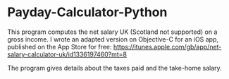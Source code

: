 # Payday-Calculator-Python


This program computes the net salary UK (Scotland not supported) on a gross income.
I wrote an adapted version on Objective-C for an iOS app, published on the App Store for free: https://itunes.apple.com/gb/app/net-salary-calculator-uk/id1336197460?mt=8


The program gives details about the taxes paid and the take-home salary.